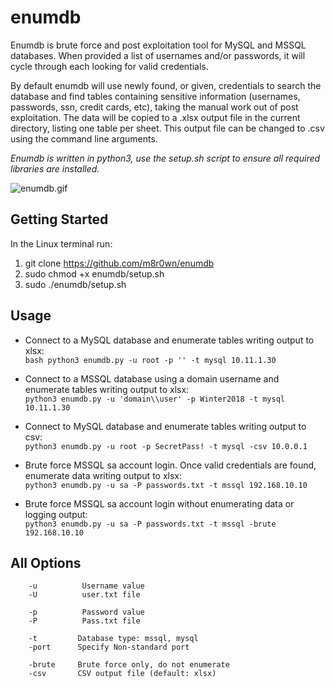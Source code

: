 # enumdb
Enumdb is brute force and post exploitation tool for MySQL and MSSQL databases. When provided a list of usernames and/or passwords, it will cycle through each looking for valid credentials.

By default enumdb will use newly found, or given, credentials to search the database and find tables containing sensitive information (usernames, passwords, ssn, credit cards, etc), taking the manual work out of post exploitation. The data will be copied to a .xlsx output file in the current directory, listing one table per sheet. This output file can be changed to .csv using the command line arguments.

*Enumdb is written in python3, use the setup.sh script to ensure all required libraries are installed.*

![enumdb.gif](https://2.bp.blogspot.com/AM70BeasQP0/WmZEKe5vusI/AAAAAAAAAPU/ILGzNLstV4oghiq48ikixkXmTSwDSf5sgCLcBGAs/s1600/enumdb.gif)

## Getting Started
In the Linux terminal run:
1. git clone https://github.com/m8r0wn/enumdb
2. sudo chmod +x enumdb/setup.sh
3. sudo ./enumdb/setup.sh

## Usage
* Connect to a MySQL database and enumerate tables writing output to xlsx:<br>
`bash python3 enumdb.py -u root -p '' -t mysql 10.11.1.30`

* Connect to a MSSQL database using a domain username and enumerate tables writing output to xlsx:<br>
`python3 enumdb.py -u 'domain\\user' -p Winter2018 -t mysql 10.11.1.30`

* Connect to MySQL database and enumerate tables writing output to csv:<br>
`python3 enumdb.py -u root -p SecretPass! -t mysql -csv 10.0.0.1`

* Brute force MSSQL sa account login. Once valid credentials are found, enumerate data writing output to xlsx:<br>
`python3 enumdb.py -u sa -P passwords.txt -t mssql 192.168.10.10`

* Brute force MSSQL sa account login without enumerating data or logging output:<br>
`python3 enumdb.py -u sa -P passwords.txt -t mssql -brute 192.168.10.10`

## All Options
        -u          Username value
        -U          user.txt file

        -p          Password value
        -P          Pass.txt file

        -t         Database type: mssql, mysql
        -port      Specify Non-standard port

        -brute     Brute force only, do not enumerate
        -csv       CSV output file (default: xlsx)
